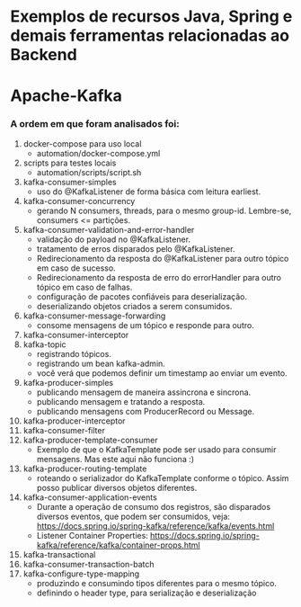 Exemplos de recursos Java, Spring e demais ferramentas relacionadas ao Backend
==================

# Apache-Kafka
### A ordem em que foram analisados foi:

1. docker-compose para uso local
   - automation/docker-compose.yml
2. scripts para testes locais
   - automation/scripts/script.sh
3. kafka-consumer-simples
   - uso do @KafkaListener de forma básica com leitura earliest.
4. kafka-consumer-concurrency
   - gerando N consumers, threads, para o mesmo group-id. Lembre-se, consumers <= partições.
5. kafka-consumer-validation-and-error-handler
   - validação do payload no @KafkaListener.
   - tratamento de erros disparados pelo @KafkaListener.
   - Redirecionamento da resposta do @KafkaListener para outro tópico em caso de sucesso.
   - Redirecionamento da resposta de erro do errorHandler para outro tópico em caso de falhas.
   - configuração de pacotes confiáveis para deserialização.
   - deserializando objetos criados a serem consumidos.
6. kafka-consumer-message-forwarding
   - consome mensagens de um tópico e responde para outro.
7. kafka-consumer-interceptor
8. kafka-topic
   - registrando tópicos.
   - registrando um bean kafka-admin.
   - você verá que podemos definir um timestamp ao enviar um evento.
9. kafka-producer-simples
   - publicando mensagem de maneira assincrona e sincrona.
   - publicando mensagem e tratando a resposta.
   - publicando mensagens com ProducerRecord ou Message.
10. kafka-producer-interceptor
11. kafka-consumer-filter
12. kafka-producer-template-consumer
    - Exemplo de que o KafkaTemplate pode ser usado para consumir mensagens. Mas este aqui não funciona :)
13. kafka-producer-routing-template
    - roteando o serializador do KafkaTemplate conforme o tópico. Assim posso publicar diversos objetos diferentes.
14. kafka-consumer-application-events
    - Durante a operação de consumo dos registros, são disparados diversos eventos, que podem ser consumidos, veja: https://docs.spring.io/spring-kafka/reference/kafka/events.html
    - Listener Container Properties: https://docs.spring.io/spring-kafka/reference/kafka/container-props.html
15. kafka-transactional
16. kafka-consumer-transaction-batch
17. kafka-configure-type-mapping
    - produzindo e consumindo tipos diferentes para o mesmo tópico.
    - definindo o header type, para serialização e deserialização